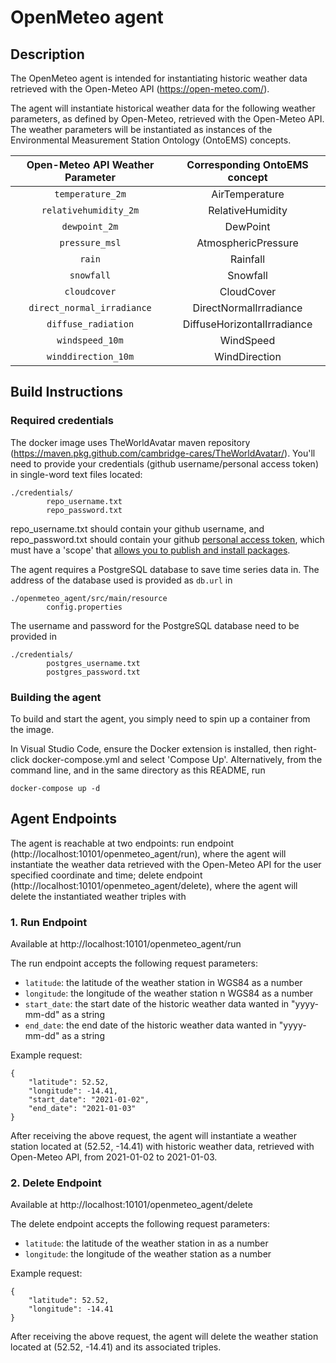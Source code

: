 # OpenMeteo agent

## Description

The OpenMeteo agent is intended for instantiating historic weather data retrieved with the Open-Meteo API (https://open-meteo.com/).

The agent will instantiate historical weather data for the following weather parameters, as defined by Open-Meteo, retrieved with the Open-Meteo API. The weather parameters will be instantiated as instances of the Environmental Measurement Station Ontology (OntoEMS) concepts.

| Open-Meteo API Weather Parameter | Corresponding OntoEMS concept |
|:--------------------------------:|:-----------------------------:|
|      ```temperature_2m```        |        AirTemperature         |
|    ```relativehumidity_2m```     |       RelativeHumidity        |
|        ```dewpoint_2m```         |           DewPoint            |
|        ```pressure_msl```        |      AtmosphericPressure      |
|            ```rain```            |           Rainfall            |
|          ```snowfall```          |           Snowfall            |
|         ```cloudcover```         |          CloudCover           |
|  ```direct_normal_irradiance```  |    DirectNormalIrradiance     |
|     ```diffuse_radiation```      |  DiffuseHorizontalIrradiance  |
|       ```windspeed_10m```        |           WindSpeed           |
|     ```winddirection_10m```      |         WindDirection         |

## Build Instructions

### Required credentials
The docker image uses TheWorldAvatar maven repository (https://maven.pkg.github.com/cambridge-cares/TheWorldAvatar/). You'll need to provide your credentials (github username/personal access token) in single-word text files located:
```
./credentials/
        repo_username.txt
        repo_password.txt
```

repo_username.txt should contain your github username, and repo_password.txt should contain your github [personal access token](https://docs.github.com/en/github/authenticating-to-github/creating-a-personal-access-token), which must have a 'scope' that [allows you to publish and install packages](https://docs.github.com/en/packages/working-with-a-github-packages-registry/working-with-the-apache-maven-registry#authenticating-to-github-packages).

The agent requires a PostgreSQL database to save time series data in. The address of the database used is provided as ```db.url``` in
```
./openmeteo_agent/src/main/resource
        config.properties
```

The username and password for the PostgreSQL database need to be provided in
```
./credentials/
        postgres_username.txt
        postgres_password.txt
```

### Building the agent
To build and start the agent, you simply need to spin up a container from the image.

In Visual Studio Code, ensure the Docker extension is installed, then right-click docker-compose.yml and select 'Compose Up'.
Alternatively, from the command line, and in the same directory as this README, run

```
docker-compose up -d
```

## Agent Endpoints 

The agent is reachable at two endpoints: run endpoint (http://localhost:10101/openmeteo_agent/run), where the agent will instantiate the weather data retrieved with the Open-Meteo API for the user specified coordinate and time; delete endpoint (http://localhost:10101/openmeteo_agent/delete), where the agent will delete the instantiated weather triples with 

### 1. Run Endpoint
Available at http://localhost:10101/openmeteo_agent/run

The run endpoint accepts the following request parameters:
- ```latitude```: the latitude of the weather station in WGS84 as a number
- ```longitude```: the longitude of the weather station n WGS84 as a number
- ```start_date```: the start date of the historic weather data wanted in "yyyy-mm-dd" as a string
- ```end_date```: the end date of the historic weather data wanted in "yyyy-mm-dd" as a string

Example request:
```
{
    "latitude": 52.52,
    "longitude": -14.41,
    "start_date": "2021-01-02",
    "end_date": "2021-01-03"
}
```

After receiving the above request, the agent will instantiate a weather station located at (52.52, -14.41) with historic weather data, retrieved with Open-Meteo API, from 2021-01-02 to 2021-01-03.

### 2. Delete Endpoint
Available at http://localhost:10101/openmeteo_agent/delete

The delete endpoint accepts the following request parameters:
- ```latitude```: the latitude of the weather station in as a number
- ```longitude```: the longitude of the weather station as a number

Example request:
```
{
    "latitude": 52.52,
    "longitude": -14.41
}
```

After receiving the above request, the agent will delete the weather station located at (52.52, -14.41) and its associated triples.
